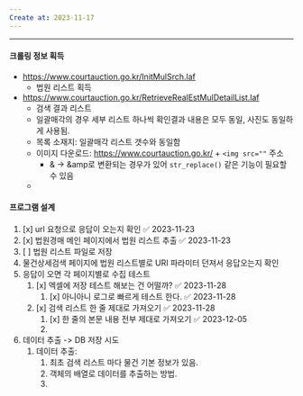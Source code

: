 ```yaml
---
Create at: 2023-11-17
---
```

---
#### 크롤링 정보 획득
- https://www.courtauction.go.kr/InitMulSrch.laf
	- 법원 리스트 획득
- https://www.courtauction.go.kr/RetrieveRealEstMulDetailList.laf
	- 검색 결과 리스트
	- 일괄매각의 경우 세부 리스트 하나씩 확인결과 내용은 모두 동일, 사진도 동일하게 사용됨.
	- 목록 소재지: 일괄매각 리스트 갯수와 동일함
	- 이미지 다운로드: https://www.courtauction.go.kr/ + `<img src=""` 주소
		- & -> &amp로 변환되는 경우가 있어 `str_replace()` 같은 기능이 필요할 수 있음
	- 

#### 프로그램 설계
1. [x] url 요청으로 응답이 오는지 확인 ✅ 2023-11-23
2. [x] 법원경매 메인 페이지에서 법원 리스트 추출 ✅ 2023-11-23
3. [ ] 법원 리스트 파일로 저장
4. 물건상세검색 페이지에 법원 리스트별로 URI 파라미터 던져서 응답오는지 확인
5. 응답이 오면 각 페이지별로 수집 테스트
	1. [x] 엑셀에 저장 테스트 해보는 건 어떨까? ✅ 2023-11-28
		1. [x] 아니아니 로그로 빠르게 테스트 한다. ✅ 2023-11-28
	2. [x] 검색 리스트 한 줄 제대로 가져오기 ✅ 2023-11-28
		1. [x] 한 줄의 본문 내용 전부 제대로 가져오기 ✅ 2023-12-05
		2. 
6. 데이터 추출 -> DB 저장 시도
	1. 데이터 추출:
		1. 최초 검색 리스트 마다 물건 기본 정보가 있음.
		2. 객체의 배열로 데이터를 추출하는 방법.
		3. 